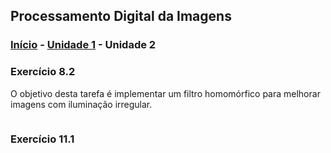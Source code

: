 ## Processamento Digital da Imagens

### [Início](/index.md) - [Unidade 1](/unidad1.md) - Unidade 2

### Exercício 8.2

O objetivo desta tarefa é implementar um filtro homomórfico para melhorar imagens com iluminação irregular.

```cpp

```

### Exercício 11.1

```cpp

```

